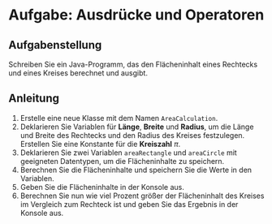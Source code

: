 # Aufgabe: Ausdrücke und Operatoren

## Aufgabenstellung

Schreiben Sie ein Java-Programm, das den Flächeninhalt eines Rechtecks und eines Kreises berechnet und ausgibt.

## Anleitung

1. Erstelle eine neue Klasse mit dem Namen `AreaCalculation`.
1. Deklarieren Sie Variablen für __Länge__, __Breite__ und __Radius__, um die Länge und Breite des Rechtecks und den Radius des Kreises festzulegen. Erstellen Sie eine Konstante für die __Kreiszahl__ $\pi$.
1. Deklarieren Sie zwei Variablen `areaRectangle` und `areaCircle` mit geeigneten Datentypen, um die Flächeninhalte zu speichern.
1. Berechnen Sie die Flächeninhalte und speichern Sie die Werte in den Variablen.
1. Geben Sie die Flächeninhalte in der Konsole aus.
1. Berechnen Sie nun wie viel Prozent größer der Flächeninhalt des Kreises im Vergleich zum Rechteck ist und geben Sie das Ergebnis in der Konsole aus.